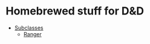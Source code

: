 Homebrewed stuff for D&D
========================

* [Subclasses](./subclasses)
    - [Ranger](./subclasses/ranger)
